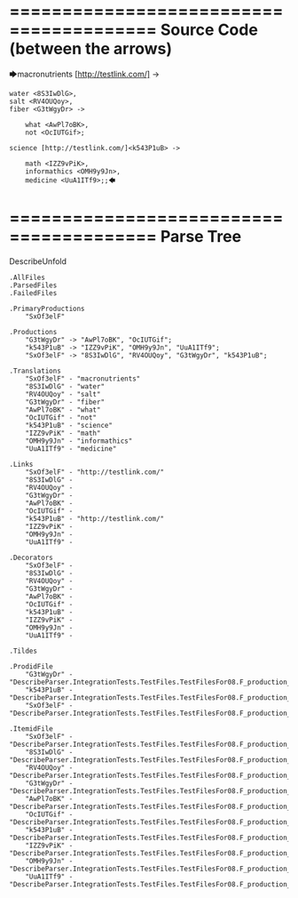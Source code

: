 ========================================
Source Code (between the arrows)
========================================

🡆macronutrients [http://testlink.com/]<SxOf3elF> ->

	water <8S3IwDlG>,
    salt <RV4OUQoy>,
    fiber <G3tWgyDr> ->

        what <AwPl7oBK>,
        not <OcIUTGif>;
	
	science [http://testlink.com/]<k543P1uB> ->
		
		math <IZZ9vPiK>,
		informathics <OMH9y9Jn>,
		medicine <UuA1ITf9>;;🡄

========================================
Parse Tree
========================================
DescribeUnfold

    .AllFiles
    .ParsedFiles
    .FailedFiles

    .PrimaryProductions
        "SxOf3elF" 

    .Productions
        "G3tWgyDr" -> "AwPl7oBK", "OcIUTGif";
        "k543P1uB" -> "IZZ9vPiK", "OMH9y9Jn", "UuA1ITf9";
        "SxOf3elF" -> "8S3IwDlG", "RV4OUQoy", "G3tWgyDr", "k543P1uB";

    .Translations
        "SxOf3elF" - "macronutrients"
        "8S3IwDlG" - "water"
        "RV4OUQoy" - "salt"
        "G3tWgyDr" - "fiber"
        "AwPl7oBK" - "what"
        "OcIUTGif" - "not"
        "k543P1uB" - "science"
        "IZZ9vPiK" - "math"
        "OMH9y9Jn" - "informathics"
        "UuA1ITf9" - "medicine"

    .Links
        "SxOf3elF" - "http://testlink.com/"
        "8S3IwDlG" - 
        "RV4OUQoy" - 
        "G3tWgyDr" - 
        "AwPl7oBK" - 
        "OcIUTGif" - 
        "k543P1uB" - "http://testlink.com/"
        "IZZ9vPiK" - 
        "OMH9y9Jn" - 
        "UuA1ITf9" - 

    .Decorators
        "SxOf3elF" - 
        "8S3IwDlG" - 
        "RV4OUQoy" - 
        "G3tWgyDr" - 
        "AwPl7oBK" - 
        "OcIUTGif" - 
        "k543P1uB" - 
        "IZZ9vPiK" - 
        "OMH9y9Jn" - 
        "UuA1ITf9" - 

    .Tildes

    .ProdidFile
        "G3tWgyDr" - "DescribeParser.IntegrationTests.TestFiles.TestFilesFor08.F_production_in_production5.ds"
        "k543P1uB" - "DescribeParser.IntegrationTests.TestFiles.TestFilesFor08.F_production_in_production5.ds"
        "SxOf3elF" - "DescribeParser.IntegrationTests.TestFiles.TestFilesFor08.F_production_in_production5.ds"

    .ItemidFile
        "SxOf3elF" - "DescribeParser.IntegrationTests.TestFiles.TestFilesFor08.F_production_in_production5.ds"
        "8S3IwDlG" - "DescribeParser.IntegrationTests.TestFiles.TestFilesFor08.F_production_in_production5.ds"
        "RV4OUQoy" - "DescribeParser.IntegrationTests.TestFiles.TestFilesFor08.F_production_in_production5.ds"
        "G3tWgyDr" - "DescribeParser.IntegrationTests.TestFiles.TestFilesFor08.F_production_in_production5.ds"
        "AwPl7oBK" - "DescribeParser.IntegrationTests.TestFiles.TestFilesFor08.F_production_in_production5.ds"
        "OcIUTGif" - "DescribeParser.IntegrationTests.TestFiles.TestFilesFor08.F_production_in_production5.ds"
        "k543P1uB" - "DescribeParser.IntegrationTests.TestFiles.TestFilesFor08.F_production_in_production5.ds"
        "IZZ9vPiK" - "DescribeParser.IntegrationTests.TestFiles.TestFilesFor08.F_production_in_production5.ds"
        "OMH9y9Jn" - "DescribeParser.IntegrationTests.TestFiles.TestFilesFor08.F_production_in_production5.ds"
        "UuA1ITf9" - "DescribeParser.IntegrationTests.TestFiles.TestFilesFor08.F_production_in_production5.ds"

